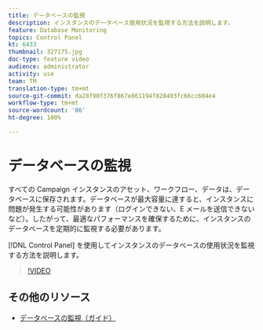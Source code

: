 ```yaml
---
title: データベースの監視
description: インスタンスのデータベース使用状況を監視する方法を説明します。
feature: Database Monitoring
topics: Control Panel
kt: 6433
thumbnail: 327175.jpg
doc-type: feature video
audience: administrator
activity: use
team: TM
translation-type: tm+mt
source-git-commit: da28f90f376f867e861194f828493fc66cc604e4
workflow-type: tm+mt
source-wordcount: '86'
ht-degree: 100%

---
```



# データベースの監視

すべての Campaign インスタンスのアセット、ワークフロー、データは、データベースに保存されます。データベースが最大容量に達すると、インスタンスに問題が発生する可能性があります（ログインできない、E メールを送信できないなど）。したがって、最適なパフォーマンスを確保するために、インスタンスのデータベースを定期的に監視する必要があります。

[!DNL Control Panel] を使用してインスタンスのデータベースの使用状況を監視する方法を説明します。

>[!VIDEO](https://video.tv.adobe.com/v/327175?quality=12)

## その他のリソース

* [データベースの監視（ガイド）](https://experienceleague.adobe.com/docs/control-panel/using/performance-monitoring/database-monitoring.html?lang=ja#performance-monitoring)
